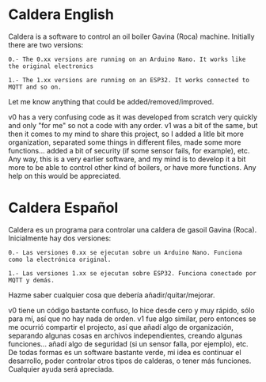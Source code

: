 # Caldera English
Caldera is a software to control an oil boiler Gavina (Roca) machine.
Initially there are two versions:

	0.- The 0.xx versions are running on an Arduino Nano. It works like the original electronics
  
	1.- The 1.xx versions are running on an ESP32. It works connected to MQTT and so on.

Let me know anything that could be added/removed/improved. 

v0 has a very confusing code as it was developed from scratch very quickly and only "for me" so not a code with any order.
v1 was a bit of the same, but then it comes to my mind to share this project, so I added a litle bit more organization, separated some things in different files, made some more functions... added a bit of security (if some sensor fails, for example), etc.
Any way, this is a very earlier software, and my mind is to develop it a bit more to be able to control other kind of boilers, or have more functions. Any help on this would be appreciated.


# Caldera Español
Caldera es un programa para controlar una caldera de gasoil Gavina (Roca).
Inicialmente hay dos versiones:

	0.- Las versiones 0.xx se ejecutan sobre un Arduino Nano. Funciona como la electrónica original.
	
	1.- Las versiones 1.xx se ejecutan sobre ESP32. Funciona conectado por MQTT y demás.
	
Hazme saber cualquier cosa que debería añadir/quitar/mejorar.

v0 tiene un código bastante confuso, lo hice desde cero y muy rápido, sólo para mí, así que no hay nada de orden.
v1 fue algo similar, pero entonces se me ocurrió compartir el projecto, así que añadí algo de organización, separando algunas cosas en archivos independientes, creando algunas funciones... añadí algo de seguridad (si un sensor falla, por ejemplo), etc.
De todas formas es un software bastante verde, mi idea es continuar el desarrollo, poder controlar otros tipos de calderas, o tener más funciones. Cualquier ayuda será apreciada.

